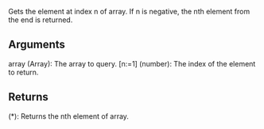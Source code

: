 Gets the element at index n of array. If n is negative, the nth element from the end is returned.


## Arguments

array (Array): The array to query.
[n:=1] (number): The index of the element to return.


## Returns

(*): Returns the nth element of array.
